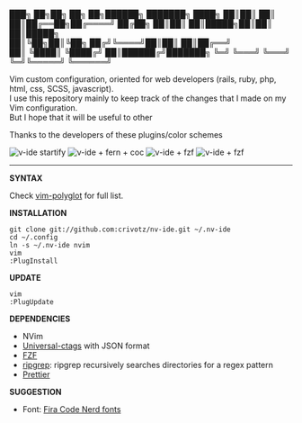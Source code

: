  ███╗   ██╗██╗   ██╗      ██╗██████╗ ███████╗
 ████╗  ██║██║   ██║      ██║██╔══██╗██╔════╝
 ██╔██╗ ██║██║   ██║█████╗██║██║  ██║█████╗  
 ██║╚██╗██║╚██╗ ██╔╝╚════╝██║██║  ██║██╔══╝  
 ██║ ╚████║ ╚████╔╝       ██║██████╔╝███████╗
 ╚═╝  ╚═══╝  ╚═══╝        ╚═╝╚═════╝ ╚══════╝

Vim custom configuration, oriented for web developers (rails, ruby, php, html, css, SCSS, javascript).  
I use this repository mainly to keep track of the changes that I made on my Vim configuration.  
But I hope that it will be useful to other

Thanks to the developers of these plugins/color schemes

![v-ide startify](https://raw.githubusercontent.com/crivotz/v-ide/master/v-ide_screenshot.png)
![v-ide + fern + coc](https://raw.githubusercontent.com/crivotz/v-ide/master/v-ide_screenshot_1.png)
![v-ide + fzf ](https://raw.githubusercontent.com/crivotz/v-ide/master/v-ide_screenshot_2.png)
![v-ide + fzf ](https://raw.githubusercontent.com/crivotz/v-ide/master/v-ide_screenshot_3.png)

---

**SYNTAX**

Check [vim-polyglot](https://github.com/sheerun/vim-polyglot) for full list.  

**INSTALLATION**
```console
git clone git://github.com:crivotz/nv-ide.git ~/.nv-ide
cd ~/.config
ln -s ~/.nv-ide nvim
vim
:PlugInstall
```
**UPDATE**
```console
vim
:PlugUpdate
```
**DEPENDENCIES**

* NVim
* [Universal-ctags](https://github.com/universal-ctags/ctags) with JSON format
* [FZF](https://github.com/junegunn/fzf)
* [ripgrep](https://github.com/BurntSushi/ripgrep): ripgrep recursively searches directories for a regex pattern  
* [Prettier](https://prettier.io)

**SUGGESTION**

* Font: [Fira Code Nerd fonts](https://github.com/ryanoasis/nerd-fonts)

